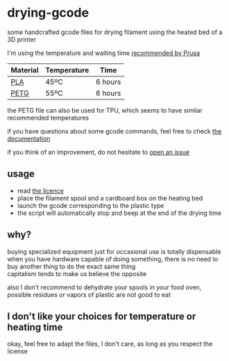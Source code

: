 # drying-gcode

some handcrafted gcode files for drying filament using the heated bed of a 3D printer

I'm using the temperature and waiting time [recommended by Prusa](https://help.prusa3d.com/article/drying-filament_332086#drying-methods)

| Material | Temperature | Time |
| --- | --- | --- |
| [PLA](https://github.com/OniriCorpe/drying-gcode/blob/main/PLA%20(6h).gcode) | 45ºC | 6 hours |
| [PETG](https://github.com/OniriCorpe/drying-gcode/blob/main/PETG-TPU%20(6h).gcode) | 55ºC | 6 hours |

the PETG file can also be used for TPU, which seems to have similar recommended temperatures

if you have questions about some gcode commands, feel free to check [the documentation](https://reprap.org/wiki/G-code)

if you think of an improvement, do not hesitate to [open an issue](https://github.com/OniriCorpe/drying-gcode/issues)

## usage

- read [the licence](https://github.com/OniriCorpe/drying-gcode/blob/main/LICENCE.md)
- place the filament spool and a cardboard box on the heating bed
- launch the gcode corresponding to the plastic type
- the script will automatically stop and beep at the end of the drying time

## why?

buying specialized equipment just for occasional use is totally dispensable  
when you have hardware capable of doing something, there is no need to buy another thing to do the exact same thing  
capitalism tends to make us believe the opposite

also I don't recommend to dehydrate your spools in your food oven, possible residues or vapors of plastic are not good to eat

## I don't like your choices for temperature or heating time

okay, feel free to adapt the files, I don't care, as long as you respect the license
